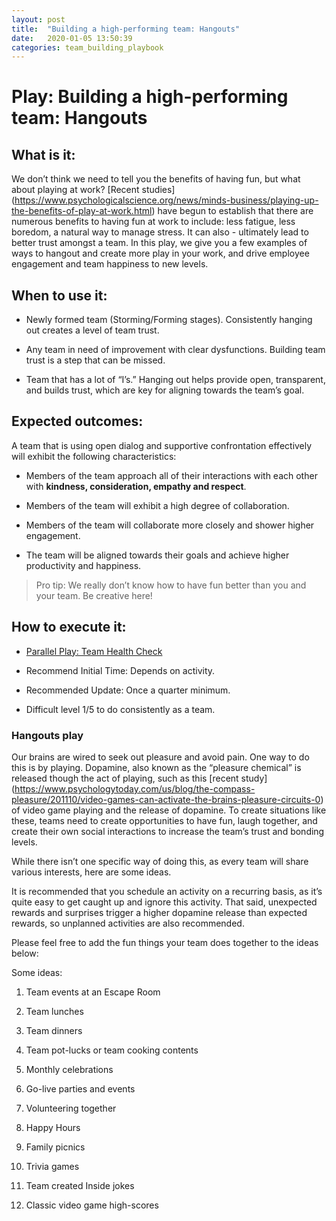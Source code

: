 ```yaml
---
layout: post
title:  "Building a high-performing team: Hangouts"
date:   2020-01-05 13:50:39
categories: team_building_playbook
---
```


Play: Building a high-performing team: Hangouts
===============================================

What is it:
-----------

We don’t think we need to tell you the benefits of having fun, but what about
playing at work? [Recent studies] (https://www.psychologicalscience.org/news/minds-business/playing-up-the-benefits-of-play-at-work.html) have begun to establish that there are numerous benefits to having fun at work to include: less fatigue, less
boredom, a natural way to manage stress. It can also - ultimately lead to better trust
amongst a team. In this play, we give you a few examples of ways to hangout and create
more play in your work, and drive employee engagement and team happiness to new levels.

When to use it:
---------------

-   Newly formed team (Storming/Forming stages). Consistently hanging out
    creates a level of team trust.

-   Any team in need of improvement with clear dysfunctions. Building team trust
    is a step that can be missed.

-   Team that has a lot of “I’s.” Hanging out helps provide open, transparent,
    and builds trust, which are key for aligning towards the team’s goal.

Expected outcomes:
------------------

A team that is using open dialog and supportive confrontation effectively will
exhibit the following characteristics:

-   Members of the team approach all of their interactions with each other with
    **kindness, consideration, empathy and respect**.

-   Members of the team will exhibit a high degree of collaboration.

-   Members of the team will collaborate more closely and shower higher
    engagement.

-   The team will be aligned towards their goals and achieve higher productivity
    and happiness.

>   Pro tip: We really don’t know how to have fun better than you and your team.
>   Be creative here!

How to execute it:
------------------

-   [Parallel Play: Team Health
    Check](../The%20Team/2020-02-01-TeamHealthCheck.md)

-   Recommend Initial Time: Depends on activity.

-   Recommended Update: Once a quarter minimum.

-   Difficult level 1/5 to do consistently as a team.

### Hangouts play

Our brains are wired to seek out pleasure and avoid pain. One way to do this is by playing.
Dopamine, also known as the “pleasure chemical” is released though the act of
playing, such as this [recent
study] (https://www.psychologytoday.com/us/blog/the-compass-pleasure/201110/video-games-can-activate-the-brains-pleasure-circuits-0)
of video game playing and the release of dopamine. To create situations like
these, teams need to create opportunities to have fun, laugh together, and
create their own social interactions to increase the team’s trust and bonding
levels.

While there isn’t one specific way of doing this, as every team will share
various interests, here are some ideas.

It is recommended that you schedule an activity on a recurring basis, as it’s
quite easy to get caught up and ignore this activity. That said, unexpected
rewards and surprises trigger a higher dopamine release than expected rewards,
so unplanned activities are also recommended.

Please feel free to add the fun things your team does together to the ideas
below:

Some ideas:

1.  Team events at an Escape Room

2.  Team lunches

3.  Team dinners

4.  Team pot-lucks or team cooking contents

5.  Monthly celebrations

6.  Go-live parties and events

7.  Volunteering together

8.  Happy Hours

9.  Family picnics

10. Trivia games

11. Team created Inside jokes

12. Classic video game high-scores
